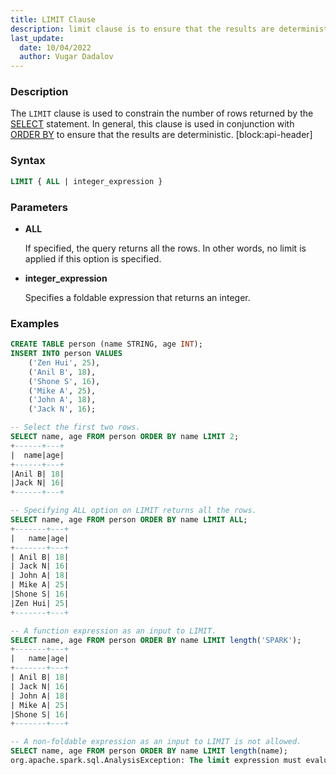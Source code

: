 ```yaml
---
title: LIMIT Clause
description: limit clause is to ensure that the results are deterministic
last_update: 
  date: 10/04/2022
  author: Vugar Dadalov
---
```


### Description
The  `LIMIT`  clause is used to constrain the number of rows returned by the <a href="./select">SELECT</a> statement. In general, this clause is used in conjunction with <a href="./order-by-clause">ORDER BY</a> to ensure that the results are deterministic.
[block:api-header]

### Syntax

```sql
LIMIT { ALL | integer_expression }
```

### Parameters

- **ALL**

    If specified, the query returns all the rows. In other words, no limit is applied if this option is specified.

- **integer_expression**

    Specifies a foldable expression that returns an integer.

### Examples

```sql
CREATE TABLE person (name STRING, age INT);
INSERT INTO person VALUES
    ('Zen Hui', 25),
    ('Anil B', 18),
    ('Shone S', 16),
    ('Mike A', 25),
    ('John A', 18),
    ('Jack N', 16);

-- Select the first two rows.
SELECT name, age FROM person ORDER BY name LIMIT 2;
+------+---+
|  name|age|
+------+---+
|Anil B| 18|
|Jack N| 16|
+------+---+

-- Specifying ALL option on LIMIT returns all the rows.
SELECT name, age FROM person ORDER BY name LIMIT ALL;
+-------+---+
|   name|age|
+-------+---+
| Anil B| 18|
| Jack N| 16|
| John A| 18|
| Mike A| 25|
|Shone S| 16|
|Zen Hui| 25|
+-------+---+

-- A function expression as an input to LIMIT.
SELECT name, age FROM person ORDER BY name LIMIT length('SPARK');
+-------+---+
|   name|age|
+-------+---+
| Anil B| 18|
| Jack N| 16|
| John A| 18|
| Mike A| 25|
|Shone S| 16|
+-------+---+

-- A non-foldable expression as an input to LIMIT is not allowed.
SELECT name, age FROM person ORDER BY name LIMIT length(name);
org.apache.spark.sql.AnalysisException: The limit expression must evaluate to a constant value ...
```